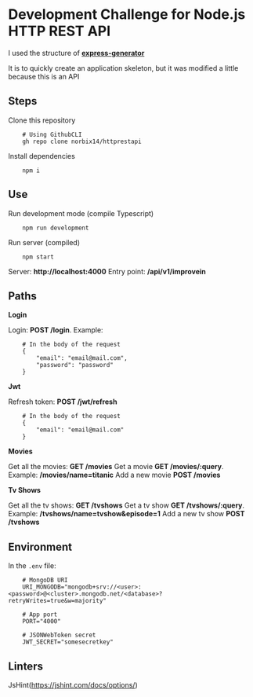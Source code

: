 # Development Challenge for Node.js **HTTP REST API**

I used the structure of **[express-generator](https://expressjs.com/en/starter/generator.html)**

It is to quickly create an application skeleton, but it was modified a little because this is an API

## Steps

Clone this repository

		# Using GithubCLI
		gh repo clone norbix14/httprestapi

Install dependencies

		npm i

## Use

Run development mode (compile Typescript)

		npm run development

Run server (compiled)

		npm start

Server: **http://localhost:4000**
Entry point: **/api/v1/improvein**

## Paths

**Login**

Login: **POST /login**. Example:
		
		# In the body of the request
		{
			"email": "email@mail.com",
			"password": "password"
		}

**Jwt**

Refresh token: **POST /jwt/refresh**

		# In the body of the request
		{
			"email": "email@mail.com"
		}

**Movies**

Get all the movies: **GET /movies**
Get a movie **GET /movies/:query**. Example: **/movies/name=titanic**
Add a new movie **POST /movies**

**Tv Shows**

Get all the tv shows: **GET /tvshows**
Get a tv show **GET /tvshows/:query**. Example: **/tvshows/name=tvshow&episode=1**
Add a new tv show **POST /tvshows**

## Environment

In the `.env` file:

		# MongoDB URI
		URI_MONGODB="mongodb+srv://<user>:<password>@<cluster>.mongodb.net/<database>?retryWrites=true&w=majority"

		# App port
		PORT="4000"

		# JSONWebToken secret
		JWT_SECRET="somesecretkey"

## Linters

JsHint(https://jshint.com/docs/options/)

